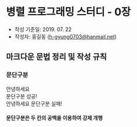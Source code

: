 # 병렬 프로그래밍 스터디 - 0장

- 작성 기준일: 2019. 07. 22
- 작성자: 홍길동 (h-gyung0703@hanmail.net)

## 마크다운 문법 정리 및 작성 규칙

### 문단구분
안녕하세요  
문단구분 성공!  
안녕하세요
문단구분 실패!  
#### 문단구분은 두 칸의 공백을 이용하여 강제 개행
